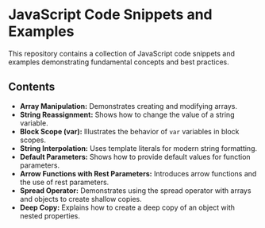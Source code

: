 # JavaScript Code Snippets and Examples

This repository contains a collection of JavaScript code snippets and examples demonstrating fundamental concepts and best practices.

## Contents

* **Array Manipulation:** Demonstrates creating and modifying arrays.
* **String Reassignment:** Shows how to change the value of a string variable.
* **Block Scope (var):** Illustrates the behavior of `var` variables in block scopes.
* **String Interpolation:** Uses template literals for modern string formatting.
* **Default Parameters:** Shows how to provide default values for function parameters.
* **Arrow Functions with Rest Parameters:**  Introduces arrow functions and the use of rest parameters.
* **Spread Operator:**  Demonstrates using the spread operator with arrays and objects to create shallow copies.
* **Deep Copy:**  Explains how to create a deep copy of an object with nested properties.
